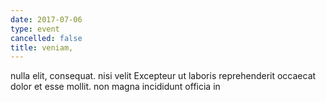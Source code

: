 ```yaml
---
date: 2017-07-06
type: event
cancelled: false
title: veniam,
---
```

nulla elit, consequat. nisi velit Excepteur ut laboris reprehenderit occaecat dolor et esse mollit. non magna incididunt officia in
